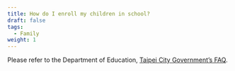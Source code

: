 ```yaml
---
title: How do I enroll my children in school?
draft: false
tags:
  - Family
weight: 1
---
```

Please refer to the Department of Education, [Taipei City Government’s FAQ](https://english.doe.gov.taipei/News.aspx?n=E976AEB9B32E695D&sms=5B794C46F3CDE718&fbclid=IwAR1ZkfKR0E9gPIlzKnzP8noglpRXsN31KPYBrexckcld1Udy2N0QtN8O2Qk " to Taipei City Government’s FAQ").